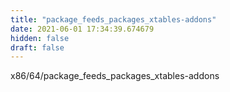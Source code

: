 ```yaml
---
title: "package_feeds_packages_xtables-addons"
date: 2021-06-01 17:34:39.674679
hidden: false
draft: false
---
```


x86/64/package_feeds_packages_xtables-addons

